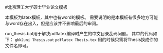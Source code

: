 #北京理工大学硕士毕业论文模板

本模板为latex模板，其中也有word的模板。
需要说明的是本模板有很多地方可能与word存在出入，但是应该并不影响最后的审阅。

run_thesis.bat用于解决pdflatex编译时产生的中文目录乱码问题。
其中的代码如下：
`gbk2uni Thesis.out`
`pdflatex Thesis.tex`
用的时候只需将Thesis换成你的文件名即可。
